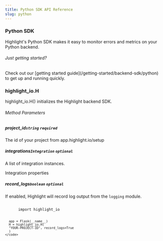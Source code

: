 ```yaml
---
title: Python SDK API Reference
slug: python
---
```


<section className="section">
  <div className="left">
    <h3>Python SDK</h3>
    <p>
      Highlight's Python SDK makes it easy to monitor errors and metrics on your Python backend.
    </p>
  </div>
  <div className="right">
    <h6>Just getting started?</h6>
    <p>Check out our [getting started guide](/getting-started/backend-sdk/python) to get up and running quickly.</p>
  </div>
</section>

<section className="section">
  <div className="left">
    <h3>highlight_io.H</h3>
    <p>highlight_io.H() initializes the Highlight backend SDK.</p>
    <h6>Method Parameters</h6>
    <aside className="parameter">
      <h5>project_id<code>string</code> <code>required</code></h5>
      <p>The id of your project from app.highlight.io/setup</p>
    </aside>
    <aside className="parameter">
      <h5>integrations<code>Integration</code> <code>optional</code></h5>
      <p>A list of integration instances.</p>
      <article className="innerParameterContainer">
        <aside className="innerParameterHeading">Integration properties</aside>
      </article>
    </aside>
    <aside className="parameter">
      <h5>record_logs<code>boolean</code> <code>optional</code></h5>
      <p>If enabled, Highlight will record log output from the <code>logging</code> module.</p>
    </aside>
  </div>
  <div className="right">
    <code>
      import highlight_io
        
      app = Flask(__name__)
      H = highlight_io.H(
      "YOUR-PROJECT-ID", record_logs=True
      )
    </code>
  </div>
</section>
